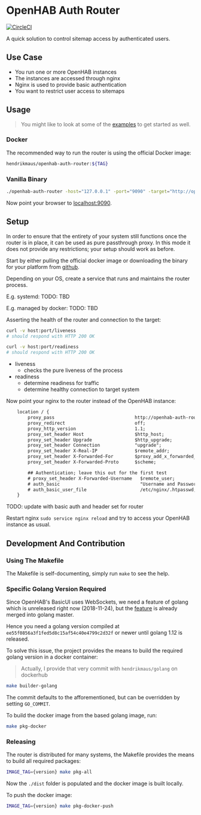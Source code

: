 # OpenHAB Auth Router

[![CircleCI](https://circleci.com/gh/hendrikmaus/openhab-auth-router/tree/master.svg?style=svg)](https://circleci.com/gh/hendrikmaus/openhab-auth-router/tree/master)

A quick solution to control sitemap access by authenticated users.

## Use Case

- You run one or more OpenHAB instances
- The instances are accessed through nginx
- Nginx is used to provide basic authentication
- You want to restrict user access to sitemaps

## Usage

> You might like to look at some of the [examples](./examples) to get started as well.

### Docker

The recommended way to run the router is using the official Docker image:

```sh
hendrikmaus/openhab-auth-router:${TAG}
```

### Vanilla Binary

```sh
./openhab-auth-router -host="127.0.0.1" -port="9090" -target="http://openhab:8080"
```

Now point your browser to [localhost:9090](http://localhost:9090).

## Setup

In order to ensure that the entirety of your system still functions once
the router is in place, it can be used as pure passthrough proxy. In this
mode it does not provide any restrictions; your setup should work as before.

Start by either pulling the official docker image or downloading the binary
for your platform from [github](https://github.com/hendrikmaus/openhab-auth-router/releases).

Depending on your OS, create a service that runs and maintains the router
process.

E.g. systemd:
TODO: TBD

E.g. managed by docker:
TODO: TBD

Asserting the health of the router and connection to the target:

```sh
curl -v host:port/liveness
# should respond with HTTP 200 OK

curl -v host:port/readiness
# should respond with HTTP 200 OK
```

- liveness
  - checks the pure liveness of the process
- readiness
  - determine readiness for traffic
  - determine healthy connection to target system

Now point your nginx to the router instead of the OpenHAB instance:

```txt
    location / {
        proxy_pass                              http://openhab-auth-router/;
        proxy_redirect                          off;
        proxy_http_version                      1.1;
        proxy_set_header Host                   $http_host;
        proxy_set_header Upgrade                $http_upgrade;
        proxy_set_header Connection             "upgrade";
        proxy_set_header X-Real-IP              $remote_addr;
        proxy_set_header X-Forwarded-For        $proxy_add_x_forwarded_for;
        proxy_set_header X-Forwarded-Proto      $scheme;

        ## Authentication; leave this out for the first test
        # proxy_set_header X-Forwarded-Username   $remote_user;
        # auth_basic                              "Username and Password Required";
        # auth_basic_user_file                    /etc/nginx/.htpasswd;
    }
```

TODO: update with basic auth and header set for router

Restart nginx `sudo service nginx reload` and try to access your OpenHAB instance as usual.

## Development And Contribution

### Using The Makefile

The Makefile is self-documenting, simply run `make` to see the help.

### Specific Golang Version Required

Since OpenHAB's BasicUI uses WebSockets, we need a feature of golang
which is unreleased right now (2018-11-24), but the [feature][1] is already merged
into golang master.

Hence you need a golang version compiled at `ee55f0856a3f1fed5d8c15af54c40e4799c2d32f` or
newer until golang 1.12 is released.

To solve this issue, the project provides the means to build the required
golang version in a docker container:

> Actually, I provide that very commit with `hendrikmaus/golang` on dockerhub

```sh
make builder-golang
```

The commit defaults to the afforementioned, but can be overridden by setting `GO_COMMIT`.

To build the docker image from the based golang image, run:

```sh
make pkg-docker
```

### Releasing

The router is distributed for many systems, the Makefile provides the means to build
all required packages:

```sh
IMAGE_TAG={version} make pkg-all
```

Now the `./dist` folder is populated and the docker image is built locally.

To push the docker image:

```sh
IMAGE_TAG={version} make pkg-docker-push
```

[1]:https://github.com/golang/go/commit/ee55f0856a3f1fed5d8c15af54c40e4799c2d32f
